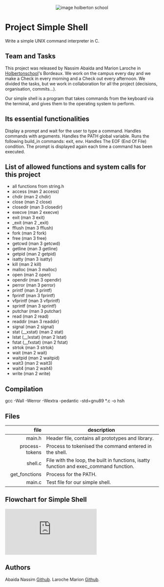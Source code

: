 
<p align="center">
<picture>
 <source media="(prefers-color-scheme: dark)" srcset="https://images.squarespace-cdn.com/content/v1/5a4bfe8bf09ca4228ceca3b7/1539139199598-ANH454IHZI1OKWONKRXY/logo.jpg?format=2500w">
 <source media="(prefers-color-scheme: light)" srcset="https://encrypted-tbn0.gstatic.com/images?q=tbn:ANd9GcQIrK23KvJPB7XdZrIk9mHwe3GZvtsUZLjkh-eG6KRgCLeWu3MW0kFcggq4COpLmeZviQ&usqp=CAU">
 <img alt="image holberton school" src="https://apply.holbertonschool.com/auth/sign_up?country=fr&locale=fr">
</picture>
</p>

# **Project Simple Shell**

Write a simple UNIX command interpreter in C.

## **Team and Tasks**

This project was released by Nassim Abaida and Marion Laroche in [Holbertonschool](https://www.holbertonschool.fr/?gad_source=1&gclid=CjwKCAiAvoqsBhB9EiwA9XTWGZshq5Y0wpTRGv4wPcY4bKSsX2uqJ0Q8YIAl5CLWh98Fr5Nqb4s6VhoCDUEQAvD_BwE)'s Bordeaux. We work on the campus every day and we make a Check in every morning and a Check out every afternoon. We divided the tasks, but we work in collaboration for all the project (decisions, organisation, commits...).

Our simple shell is a program that takes commands from the keyboard via the terminal, and gives them to the operating system to perform.

## **Its essential functionalities**

Display a prompt and wait for the user to type a command.
Handles commands with arguments.
Handles the PATH global variable.
Runs the following build_in commands: exit, env.
Handles The EOF (End Of File) condition.
The prompt is displayed again each time a command has been executed.

## **List of allowed functions and system calls for this project**

- all functions from string.h
- access (man 2 access)
- chdir (man 2 chdir)
- close (man 2 close)
- closedir (man 3 closedir)
- execve (man 2 execve)
- exit (man 3 exit)
- _exit (man 2 _exit)
- fflush (man 3 fflush)
- fork (man 2 fork)
- free (man 3 free)
- getcwd (man 3 getcwd)
- getline (man 3 getline)
- getpid (man 2 getpid)
- isatty (man 3 isatty)
- kill (man 2 kill)
- malloc (man 3 malloc)
- open (man 2 open)
- opendir (man 3 opendir)
- perror (man 3 perror)
- printf (man 3 printf)
- fprintf (man 3 fprintf)
- vfprintf (man 3 vfprintf)
- sprintf (man 3 sprintf)
- putchar (man 3 putchar)
- read (man 2 read)
- readdir (man 3 readdir)
- signal (man 2 signal)
- stat (__xstat) (man 2 stat)
- lstat (__lxstat) (man 2 lstat)
- fstat (__fxstat) (man 2 fstat)
- strtok (man 3 strtok)
- wait (man 2 wait)
- waitpid (man 2 waitpid)
- wait3 (man 2 wait3)
- wait4 (man 2 wait4)
- write (man 2 write)

## **Compilation**

gcc -Wall -Werror -Wextra -pedantic -std=gnu89 *.c -o hsh

## **Files**

|      file      |                                      description                                         |
|---------------:|------------------------------------------------------------------------------------------|
|          main.h|                                         Header file, contains all prototypes and library.|
|  process-tokens|                                    Process to tokenised the command entered in the shell.|
|         shell.c|    File with the loop, the built in functions, isatty function and exec_command function.|
|   get_fonctions|                                                                     Process for the PATH.|
|          main.c|                                                           Test file for our simple shell.|

## **Flowchart for Simple Shell**
![simpleshell.drawio.pdf](https://github.com/Nassim33150/holbertonschool-simple_shell/files/13739366/simpleshell.drawio.pdf)

## **Authors**
Abaida Nassim [Github](https://github.com/Nassim33150).
Laroche Marion [Github](https://github.com/Mamuche).
